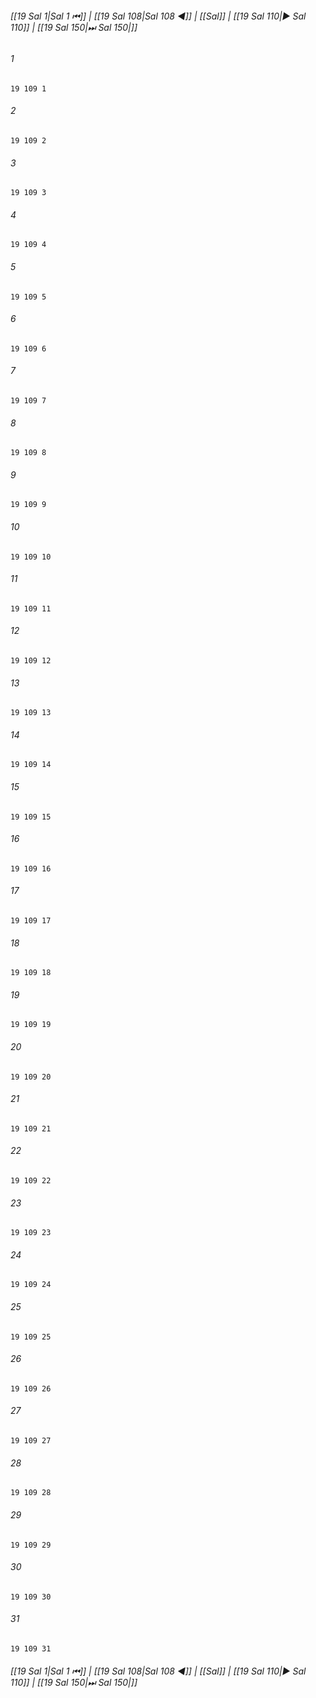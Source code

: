 
###### [[19 Sal 1|Sal 1 ⏮]] | [[19 Sal 108|Sal 108 ◀]] | [[Sal]] | [[19 Sal 110|▶ Sal 110]] | [[19 Sal 150|⏭ Sal 150|]]

###### 1
``` verse
19 109 1 
```
###### 2
``` verse
19 109 2 
```
###### 3
``` verse
19 109 3 
```
###### 4
``` verse
19 109 4 
```
###### 5
``` verse
19 109 5 
```
###### 6
``` verse
19 109 6 
```
###### 7
``` verse
19 109 7 
```
###### 8
``` verse
19 109 8 
```
###### 9
``` verse
19 109 9 
```
###### 10
``` verse
19 109 10 
```
###### 11
``` verse
19 109 11 
```
###### 12
``` verse
19 109 12 
```
###### 13
``` verse
19 109 13 
```
###### 14
``` verse
19 109 14 
```
###### 15
``` verse
19 109 15 
```
###### 16
``` verse
19 109 16 
```
###### 17
``` verse
19 109 17 
```
###### 18
``` verse
19 109 18 
```
###### 19
``` verse
19 109 19 
```
###### 20
``` verse
19 109 20 
```
###### 21
``` verse
19 109 21 
```
###### 22
``` verse
19 109 22 
```
###### 23
``` verse
19 109 23 
```
###### 24
``` verse
19 109 24 
```
###### 25
``` verse
19 109 25 
```
###### 26
``` verse
19 109 26 
```
###### 27
``` verse
19 109 27 
```
###### 28
``` verse
19 109 28 
```
###### 29
``` verse
19 109 29 
```
###### 30
``` verse
19 109 30 
```
###### 31
``` verse
19 109 31 
```

###### [[19 Sal 1|Sal 1 ⏮]] | [[19 Sal 108|Sal 108 ◀]] | [[Sal]] | [[19 Sal 110|▶ Sal 110]] | [[19 Sal 150|⏭ Sal 150|]]

